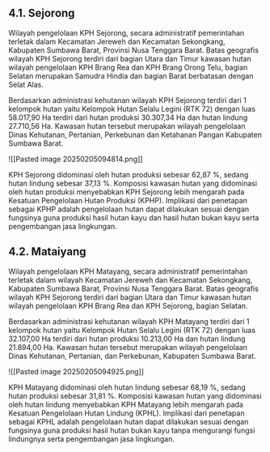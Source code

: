 ## 4.1. Sejorong

Wilayah pengelolaan KPH Sejorong, secara administratif pemerintahan terletak dalam Kecamatan Jereweh dan Kecamatan Sekongkang, Kabupaten Sumbawa Barat, Provinsi Nusa Tenggara Barat. Batas geografis wilayah KPH Sejorong terdiri dari bagian Utara dan Timur kawasan hutan wilayah pengelolaan KPH Brang Rea dan KPH Brang Orong Telu, bagian Selatan merupakan Samudra Hindia dan bagian Barat berbatasan dengan Selat Alas.

Berdasarkan administrasi kehutanan wilayah KPH Sejorong terdiri dari 1 kelompok hutan yaitu Kelompok Hutan Selalu Legini (RTK 72) dengan luas 58.017,90 Ha terdiri dari hutan produksi 30.307,34 Ha dan hutan lindung 27.710,56 Ha. Kawasan hutan tersebut merupakan wilayah pengelolaan Dinas Kehutanan, Pertanian, Perkebunan dan Ketahanan Pangan Kabupaten Sumbawa Barat.

![[Pasted image 20250205094814.png]]

KPH Sejorong didominasi oleh hutan produksi sebesar 62,87 %, sedang hutan lindung sebesar 37,13 %. Komposisi kawasan hutan yang didominasi oleh hutan produksi menyebabkan KPH Sejorong lebih mengarah pada Kesatuan Pengelolaan Hutan Produksi (KPHP). Implikasi dari penetapan sebagai KPHP adalah pengelolaan hutan dapat dilakukan sesuai dengan fungsinya guna produksi hasil hutan kayu dan hasil hutan bukan kayu serta pengembangan jasa lingkungan.

## 4.2. Mataiyang

Wilayah pengelolaan KPH Matayang, secara administratif pemerintahan terletak dalam wilayah Kecamatan Jereweh dan Kecamatan Sekongkang, Kabupaten Sumbawa Barat, Provinsi Nusa Tenggara Barat. Batas geografis wilayah KPH Sejorong terdiri dari bagian Utara dan Timur kawasan hutan wilayah pengelolaan KPH Brang Rea dan KPH Sejorong, bagian Selatan.

Berdasarkan administrasi kehutanan wilayah KPH Matayang terdiri dari 1 kelompok hutan yaitu Kelompok Hutan Selalu Legini (RTK 72) dengan luas 32.107,00 Ha terdiri dari hutan produksi 10.213,00 Ha dan hutan lindung 21.894,00 Ha. Kawasan hutan tersebut merupakan wilayah pengelolaan Dinas Kehutanan, Pertanian, dan Perkebunan, Kabupaten Sumbawa Barat.

![[Pasted image 20250205094925.png]]

KPH Matayang didominasi oleh hutan lindung sebesar 68,19 %, sedang hutan produksi sebesar 31,81 %. Komposisi kawasan hutan yang didominasi oleh hutan lindung menyebabkan KPH Matayang lebih mengarah pada Kesatuan Pengelolaan Hutan Lindung (KPHL). Implikasi dari penetapan sebagai KPHL adalah pengelolaan hutan dapat dilakukan sesuai dengan fungsinya guna produksi hasil hutan bukan kayu tanpa mengurangi fungsi lindungnya serta pengembangan jasa lingkungan.
